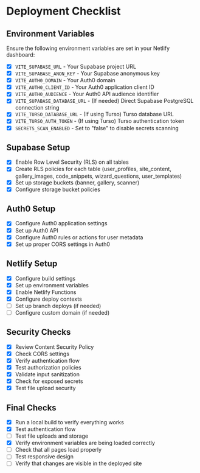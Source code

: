 # Deployment Checklist

## Environment Variables

Ensure the following environment variables are set in your Netlify dashboard:

- [x] `VITE_SUPABASE_URL` - Your Supabase project URL
- [x] `VITE_SUPABASE_ANON_KEY` - Your Supabase anonymous key
- [x] `VITE_AUTH0_DOMAIN` - Your Auth0 domain
- [x] `VITE_AUTH0_CLIENT_ID` - Your Auth0 application client ID
- [x] `VITE_AUTH0_AUDIENCE` - Your Auth0 API audience identifier
- [x] `VITE_SUPABASE_DATABASE_URL` - (If needed) Direct Supabase PostgreSQL connection string
- [x] `VITE_TURSO_DATABASE_URL` - (If using Turso) Turso database URL
- [x] `VITE_TURSO_AUTH_TOKEN` - (If using Turso) Turso authentication token
- [x] `SECRETS_SCAN_ENABLED` - Set to "false" to disable secrets scanning

## Supabase Setup

- [x] Enable Row Level Security (RLS) on all tables
- [x] Create RLS policies for each table (user_profiles, site_content, gallery_images, code_snippets, wizard_questions, user_templates)
- [x] Set up storage buckets (banner, gallery, scanner)
- [x] Configure storage bucket policies

## Auth0 Setup

- [x] Configure Auth0 application settings
- [x] Set up Auth0 API
- [x] Configure Auth0 rules or actions for user metadata
- [x] Set up proper CORS settings in Auth0

## Netlify Setup

- [x] Configure build settings
- [x] Set up environment variables
- [x] Enable Netlify Functions
- [x] Configure deploy contexts
- [ ] Set up branch deploys (if needed)
- [ ] Configure custom domain (if needed)

## Security Checks

- [x] Review Content Security Policy
- [x] Check CORS settings
- [x] Verify authentication flow
- [x] Test authorization policies
- [x] Validate input sanitization
- [x] Check for exposed secrets
- [x] Test file upload security

## Final Checks

- [x] Run a local build to verify everything works
- [x] Test authentication flow
- [ ] Test file uploads and storage
- [x] Verify environment variables are being loaded correctly
- [ ] Check that all pages load properly
- [ ] Test responsive design
- [ ] Verify that changes are visible in the deployed site
